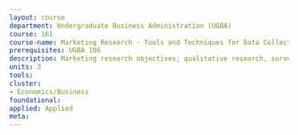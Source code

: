 ```yaml
---
layout: course 
department: Undergraduate Business Administration (UGBA)
course: 161
course-name: Marketing Research - Tools and Techniques for Data Collection and Analysis
prerequisites: UGBA 106
description: Marketing research objectives; qualitative research, surveys, experiments, sampling, data analysis.
units: 3
tools: 
cluster:
- Economics/Business
foundational: 
applied: Applied
meta: 
---
```

